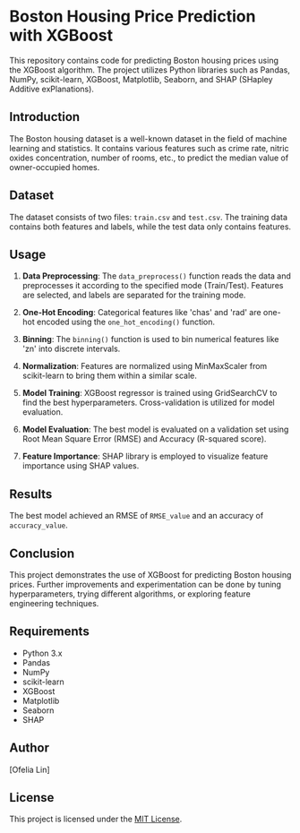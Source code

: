 # Boston Housing Price Prediction with XGBoost

This repository contains code for predicting Boston housing prices using the XGBoost algorithm. The project utilizes Python libraries such as Pandas, NumPy, scikit-learn, XGBoost, Matplotlib, Seaborn, and SHAP (SHapley Additive exPlanations).

## Introduction

The Boston housing dataset is a well-known dataset in the field of machine learning and statistics. It contains various features such as crime rate, nitric oxides concentration, number of rooms, etc., to predict the median value of owner-occupied homes.

## Dataset

The dataset consists of two files: `train.csv` and `test.csv`. The training data contains both features and labels, while the test data only contains features. 

## Usage

1. **Data Preprocessing**: The `data_preprocess()` function reads the data and preprocesses it according to the specified mode (Train/Test). Features are selected, and labels are separated for the training mode. 

2. **One-Hot Encoding**: Categorical features like 'chas' and 'rad' are one-hot encoded using the `one_hot_encoding()` function.

3. **Binning**: The `binning()` function is used to bin numerical features like 'zn' into discrete intervals.

4. **Normalization**: Features are normalized using MinMaxScaler from scikit-learn to bring them within a similar scale.

5. **Model Training**: XGBoost regressor is trained using GridSearchCV to find the best hyperparameters. Cross-validation is utilized for model evaluation.

6. **Model Evaluation**: The best model is evaluated on a validation set using Root Mean Square Error (RMSE) and Accuracy (R-squared score).

7. **Feature Importance**: SHAP library is employed to visualize feature importance using SHAP values.

## Results

The best model achieved an RMSE of `RMSE_value` and an accuracy of `accuracy_value`.

## Conclusion

This project demonstrates the use of XGBoost for predicting Boston housing prices. Further improvements and experimentation can be done by tuning hyperparameters, trying different algorithms, or exploring feature engineering techniques.

## Requirements

- Python 3.x
- Pandas
- NumPy
- scikit-learn
- XGBoost
- Matplotlib
- Seaborn
- SHAP

## Author

[Ofelia Lin]

## License

This project is licensed under the [MIT License](LICENSE).
